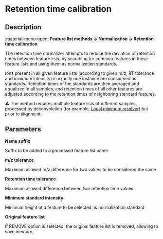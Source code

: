 # **Retention time calibration**

## **Description**

:material-menu-open: **Feature list methods → Normalization → Retention time calibration**

The retention time normalizer attempts to reduce the deviation of retention times between feature lists, by searching for common features in these feature lists and using them as normalization standards.

Ions present in all given feature lists (according to given m/z, RT tolerance and minimum intensity) in exactly one instance are considered as standards. Retention times of the standards are then averaged and equalized in all samples, and retention times of all other features are adjusted according to the retention times of neighboring standard features.

:warning: The method requires multiple feature lists of different samples, processed by deconvolution (for example, [Local minimum resolver](../featdet_resolver_local_minimum/local-minimum-resolver.md)) but prior to alignment.

## **Parameters**

**Name suffix**

Suffix to be added to a processed feature list name

**m/z tolerance**

Maximum allowed m/z difference for two values to be considered the same

**Retention time tolerance**

Maximum allowed difference between two retention time values

**Minimum standard intensity**

Minimum height of a feature to be selected as normalization standard

**Original feature list** 

If REMOVE option is selected, the original feature list is  removed, allowing to save memory.

[//]: # (TODO Add the screenshot)
[//]: # (The folowing screenshot shows two feature lists &#40;top&#41; normalized by the Retention time normalizer &#40;bottom&#41; with the following parameters: m/z tolerance = 0.1, RT tolerance = 1:00, Minimum standard intensity = 1E6. The red color shows which peaks were selected as standards. The retention time of standards was averaged, and retention time of other peaks was adjusted accordingly &#40;blue color&#41;.)


